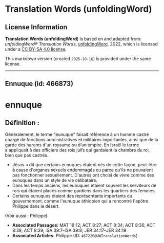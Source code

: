 # Translation Words (unfoldingWord)

## License Information

**Translation Words (unfoldingWord)** is based on and adapted from: _unfoldingWord® Translation Words_, [unfoldingWord](https://unfoldingword.org/utw), 2022, which is licensed under a [CC BY-SA 4.0 license](https://creativecommons.org/licenses/by-sa/4.0/legalcode.en).

This markdown version (created `2025-10-16`) is provided under the same license.



--------------------------------

## Ennuque (id: 466873)

ennuque
=======

Définition :
------------

Généralement, le terme "eunuque" faisait référence à un homme castré chargé de fonctions administratives et militaires importantes, ainsi que de la garde des harems d'un royaume ou d’un empire. En Israël le terme s'appliquait à des officiers des rois juifs qui gardaient la chambre du roi, bien que pas castrés.

* Jésus a dit que certains eunuques étaient nés de cette façon, peut\-être à cause d'organes sexuels endommagés ou parce qu'ils ne pouvaient pas fonctionner sexuellement. D'autres ont choisi de vivre comme des eunuques dans un style de vie célibataire.
* Dans les temps anciens, les eunuques étaient souvent les serviteurs de rois qui étaient placés comme gardiens dans les quartiers des femmes.
* Certains eunuques étaient des représentants importants du gouvernement, comme l'eunuque éthiopien qui a rencontré l'apôtre Philippe dans le désert.

(Voir aussi : Philippe)

* **Associated Passages:** MAT 19:12; ACT 8:27; ACT 8:34; ACT 8:36; ACT 8:38; ACT 8:39; ISA 39:7–ISA 39:8; JER 34:17–JER 34:19
* **Associated Articles:** Philippe (ID: `467220@UWTranslationWords`)

